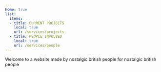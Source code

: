 ```yaml
---
home: true
list:
  items:
  - title: CURRENT PROJECTS
    local: true
    url: /services/projects
  - title: PEOPLE INVOLVED
    local: true
    url: /services/people
---
```

Welcome to a website made by nostalgic british people for nostalgic british people
